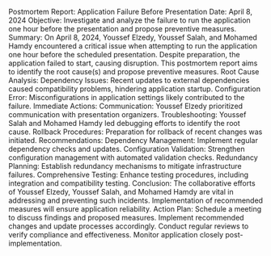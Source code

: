 Postmortem Report: Application Failure Before Presentation
Date: April 8, 2024
Objective: Investigate and analyze the failure to run the application one hour before the presentation and propose preventive measures.
Summary:
On April 8, 2024, Youssef Elzedy, Youssef Salah, and Mohamed Hamdy encountered a critical issue when attempting to run the application one hour before the scheduled presentation. Despite preparation, the application failed to start, causing disruption. This postmortem report aims to identify the root cause(s) and propose preventive measures.
Root Cause Analysis:
Dependency Issues: Recent updates to external dependencies caused compatibility problems, hindering application startup.
Configuration Error: Misconfigurations in application settings likely contributed to the failure.
Immediate Actions:
Communication: Youssef Elzedy prioritized communication with presentation organizers.
Troubleshooting: Youssef Salah and Mohamed Hamdy led debugging efforts to identify the root cause.
Rollback Procedures: Preparation for rollback of recent changes was initiated.
Recommendations:
Dependency Management: Implement regular dependency checks and updates.
Configuration Validation: Strengthen configuration management with automated validation checks.
Redundancy Planning: Establish redundancy mechanisms to mitigate infrastructure failures.
Comprehensive Testing: Enhance testing procedures, including integration and compatibility testing.
Conclusion:
The collaborative efforts of Youssef Elzedy, Youssef Salah, and Mohamed Hamdy are vital in addressing and preventing such incidents. Implementation of recommended measures will ensure application reliability.
Action Plan:
Schedule a meeting to discuss findings and proposed measures.
Implement recommended changes and update processes accordingly.
Conduct regular reviews to verify compliance and effectiveness.
Monitor application closely post-implementation.


